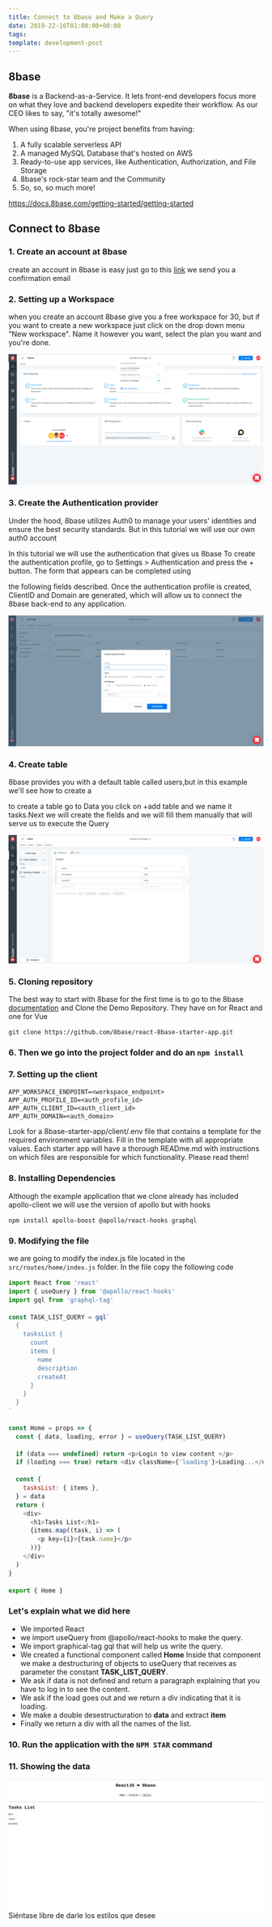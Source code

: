 ```yaml
---
title: Connect to 8base and Make a Query
date: 2019-22-16T01:00:00+00:00
tags:
template: development-post
---
```


## 8base

**8base** is a Backend-as-a-Service. It lets front-end developers focus more on what they love and backend developers expedite their workflow. As our CEO likes to say, "it's totally awesome!"

When using 8base, you're project benefits from having:

1. A fully scalable serverless API
2. A managed MySQL Database that's hosted on AWS
3. Ready-to-use app services, like Authentication, Authorization, and File Storage
4. 8base's rock-star team and the Community
5. So, so, so much more!

<https://docs.8base.com/getting-started/getting-started>

## Connect to 8base

### 1. Create an account at 8base

create an account in 8base is easy just go to this [link](https://app.8base.com/) we send you a confirmation email

### 2. Setting up a Workspace

when you create an account 8base give you a free workspace for 30, but if you want to create a new workspace just click on the drop down menu "New workspace". Name it however you want, select the plan you want and you're done.

![new workspace](./media/newworkspace.png)

### 3. Create the Authentication provider

Under the hood, 8base utilizes Auth0 to manage your users' identities and ensure the best security standards. But in this tutorial we will use our own auth0 account

In this tutorial we will use the authentication that gives us 8base
To create the authentication profile, go to Settings > Authentication and press the + button. The form that appears can be completed using

the following fields described.
Once the authentication profile is created, ClientID and Domain are generated, which will allow us to connect the 8base back-end to any application.

![auth provider](./media/test.png)

### 4. Create table

8base provides you with a default table called users,but in this example we'll see how to create a

to create a table go to Data you click on +add table and we name it tasks.Next we will create the fields and we will fill them manually that will serve us to execute the Query

![new workspace](./media/createtable.png)

### 5. Cloning repository

The best way to start with 8base for the first time is to go to the 8base [documentation](https://docs.8base.com/getting-started/quick-start) and Clone the Demo Repository. They have on for React and one for Vue

    git clone https://github.com/8base/react-8base-starter-app.git

### 6. Then we go into the project folder and do an `npm install`

### 7. Setting up the client

    APP_WORKSPACE_ENDPOINT=<workspace_endpoint>
    APP_AUTH_PROFILE_ID=<auth_profile_id>
    APP_AUTH_CLIENT_ID=<auth_client_id>
    APP_AUTH_DOMAIN=<auth_domain>

Look for a 8base-starter-app/client/.env file that contains a template for the required environment variables. Fill in the template with all appropriate values. Each starter app will have a thorough READme.md with instructions on which files are responsible for which functionality. Please read them!

### 8. Installing Dependencies

Although the example application that we clone already has included apollo-client we will use the version of apollo but with hooks

    npm install apollo-boost @apollo/react-hooks graphql

### 9. Modifying the file

we are going to modify the index.js file located in the `src/routes/home/index.js` folder.
In the file copy the following code

```javascript
import React from 'react'
import { useQuery } from '@apollo/react-hooks'
import gql from 'graphql-tag'

const TASK_LIST_QUERY = gql`
  {
    tasksList {
      count
      items {
        name
        description
        createAt
      }
    }
  }
`

const Home = props => {
  const { data, loading, error } = useQuery(TASK_LIST_QUERY)

  if (data === undefined) return <p>Login to view content </p>
  if (loading === true) return <div className={'loading'}>Loading...</div>

  const {
    tasksList: { items },
  } = data
  return (
    <div>
      <h1>Tasks List</h1>
      {items.map((task, i) => (
        <p key={i}>{task.name}</p>
      ))}
    </div>
  )
}

export { Home }
```

### Let's explain what we did here

- We imported React
- we import useQuery from @apollo/react-hooks to make the query.
- We import graphical-tag gql that will help us write the query.
- We created a functional component called **Home**
  Inside that component we make a destructuring of objects to useQuery that receives as parameter the constant **TASK_LIST_QUERY**.
- We ask if data is not defined and return a paragraph explaining that you have to log in to see the content.
- We ask if the load goes out and we return a div indicating that it is loading.
- We make a double desestructuration to **data** and extract **item**
- Finally we return a div with all the names of the list.

### 10. Run the application with the `NPM STAR` command

### 11. Showing the data

![tasksList](./media/tasksList.png)
Siéntase libre de darle los estilos que desee
